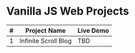 # Vanilla JS Web Projects 

|   #	|  Project Name 	|  Live Demo 	|
|---	|---	|---	|
|   1	|   Infinite Scroll Blog	|   TBD	|